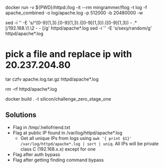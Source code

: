 docker run -v ${PWD}/httpd:/log -it --rm mingrammer/flog -t log -f apache_combined -o log/apache.log -p 512000 -b 20480000 -w 

sed -i '' -E 's/^[0-9]{1,3}\.[0-9]{1,3}\.([0-9]{1,3})\.([0-9]{1,3}) - .* \[/192.168.\1.\2 - - [/g' httpd/apache*.log 
sed -i '' -E 's/sexy/random/g' httpd/apache*.log 

# pick a file and replace ip with 20.237.204.80

tar czfv apache.log.tar.gz httpd/apache*.log

rm -rf httpd/apache*.log

docker build . -t silicon/challenge_zero_stage_one

## Solutions
* Flag in /tmp/.hellofriend.txt
* Flag at public IP found in /var/log/httpd/apache*.log 
    * Get all unique IPs from logs using `awk '{ print $1}' /var/log/httpd/apache*.log | sort | uniq`. All IPs will be private class C (192.168.x.x) except for one
* Flag after auth bypass
* Flag after getting finding command bypass